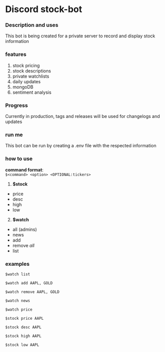 # Discord stock-bot

### Description and uses
This bot is being created for a private server to record and display stock information

### features
1. stock pricing
2. stock descriptions
3. private watchlists
4. daily updates
5. mongoDB
6. sentiment analysis

### Progress
Currently in production, tags and releases will be used for changelogs and updates

### run me
This bot can be run by creating a .env file with the respected information

### how to use
**command format**:\
```$<command> <option> <OPTIONAL:tickers>```
1. **$stock**
  - price
  - desc
  - high
  - low
2. **$watch**
  - all (admins)
  - news
  - add
  - remove *all*
  - list
  
### examples
```
$watch list
```
```
$watch add AAPL, GOLD
```
```
$watch remove AAPL, GOLD
```
```
$watch news
```
```
$watch price
```
```
$stock price AAPL
```
```
$stock desc AAPL
```
```
$stock high AAPL
```
```
$stock low AAPL
```
